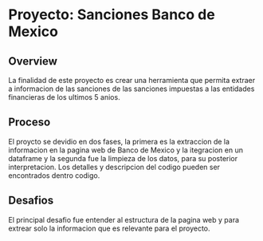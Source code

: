 
# Proyecto: Sanciones Banco de Mexico

## Overview 

La finalidad de este proyecto es crear una herramienta que permita extraer a informacion de las sanciones de las sanciones impuestas a las entidades financieras de los ultimos 5 anios.

## Proceso

El proycto se devidio en dos fases, la primera es la extraccion de la informacion en la pagina web de Banco de Mexico y la itegracion en un dataframe y la segunda fue la limpieza de los datos, para su posterior interpretacion. Los detalles y descripcion del codigo pueden ser encontrados dentro codigo.

## Desafios

El principal desafio fue entender al estructura de la pagina web y para extrear solo la informacion que es relevante para el proyecto.

